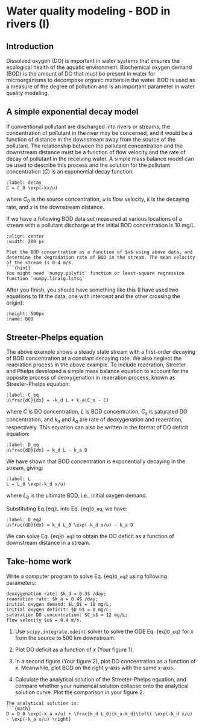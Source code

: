 # Water quality modeling - BOD in rivers (I)



## Introduction
Dissolved oxygen (DO) is important in water systems that ensures the ecological health of the aquatic environment. Biochemical oxygen demand (BOD) is the amount of DO that must be present in water for microorganisms to decompose organic matters in the water. BOD is used as a measure of the degree of pollution and is an important parameter in water quality modeling.


## A simple exponential decay model  

If conventional pollutant are discharged into rivers or streams, the concentration of pollutant in the river may be concerned, and it would be a function of distance in the downstream away from the source of the pollutant. The relationship between the pollutant concentration and the downstream distance must be a function of flow velocity and the rate of decay of pollutant in the receiving water. A simple mass balance model can be used to describe this process and the solution for the pollutant concentration ($C$) is an exponential decay function:
```{math}
:label: decay
C = C_0 \exp(-kx/u)
```
where $C_0$ is the source concentration, $u$ is flow velocity, $k$ is the decaying rate, and $x$ is the downstream distance.


If we have a following BOD data set measured at various locations of a stream with a pollutant discharge at the initial BOD concentration is 10 mg/L.
```{image} imgs/BOD_table.png
:align: center
:width: 200 px
```

```{admonition} Box question 1
Plot the BOD concentration as a function of $x$ using above data, and determine the degradation rate of BOD in the stream. The mean velocity of the stream is 0.4 m/s.
```{hint}
You might need `numpy.polyfit` function or least-square regression function `numpy.linalg.lstsq`
```


After you finish, you should have something like this (I have used two equations to fit the data, one with intercept and the other crossing the origin):
```{figure} imgs/BOD_decay.png
:height: 500px
:name: BOD
```


## Streeter-Phelps equation

The above example shows a steady state stream with a first-order decaying of BOD concentration at a constant decaying rate. We also neglect the reaeration process in the above example. To include reaeration, Streeter and Phelps developed a simple mass balance equation to account for the opposite process of deoxygenation in reaeration process, known as Streeter-Phelps equation:

```{math}
:label: C_eq
u\frac{dC}{dx} = -k_d L + k_a(C_s - C)
```

where $C$ is DO concentration, $L$ is BOD concentration, $C_s$ is saturated DO concentration, and $k_d$ and $k_a$ are rate of deoxygenation and reaeration, respectively. This equation can also be written in the format of DO deficit equation:
```{math}
:label: D_eq
u\frac{dD}{dx} = k_d L - k_a D
```

We have shown that BOD concentration is exponentially decaying in the stream, giving:

```{math}
:label: L
L = L_0 \exp(-k_d x/u)
```
where $L_0$ is the ultimate BOD, i.e., initial oxygen demand.

Substituting Eq.{eq}`L` into Eq. {eq}`D_eq`, we have:
```{math}
:label: D_eq2
u\frac{dD}{dx} = k_d L_0 \exp(-k_d x/u) - k_a D
```

We can solve Eq. {eq}`D_eq2` to obtain the DO deficit as a function of downstream distance in a stream.

## Take-home work

Write a computer program to solve Eq. {eq}`D_eq2` using following parameters:
```{admonition} Parameters
deoxygenation rate: $k_d = 0.3$ /day;
reaeration rate: $k_a = 0.4$ /day;
initial oxygen demand: $L_0$ = 10 mg/L;
initial oxygen deficit: $D_0$ = 0 mg/L;
saturation DO concentration: $C_s$ = 12 mg/L;
flow velocity $u$ = 0.4 m/s.
```

1. Use `scipy.integrate.odeint` solver to solve the ODE Eq. {eq}`D_eq2` for $x$ from the source to 500 km downstream.


2. Plot DO deficit as a function of $x$ (Your figure 1).


3. In a second figure (Your figure 2), plot DO concentration as a function of $x$. Meanwhile, plot BOD on the right y-axis with the same $x$-axis.

4. Calculate the analytical solution of the Streeter-Phelps equation, and compare whether your numerical solution collapse onto the analytical solution curve. Plot the comparison in your figure 2.

```{hint}
The analytical solution is:
```{math}
D = D_0 \exp(-k_a x/u) + \frac{k_d L_0}{k_a-k_d}\left( \exp(-k_d x/u) - \exp(-k_a x/u) \right)
```
```
